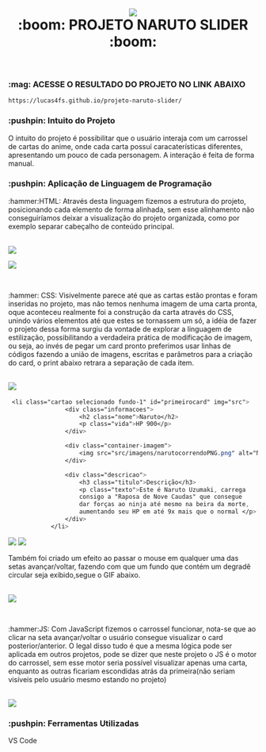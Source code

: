 <h1 align="center">
<img src="src\imagensreadmemd\narutologo.png.png" >
    <br>:boom: PROJETO NARUTO SLIDER :boom:
</h1>
<br>
<h3>
    :mag: ACESSE O RESULTADO DO PROJETO NO LINK ABAIXO
</h3>

```
https://lucas4fs.github.io/projeto-naruto-slider/
``` 

<h3>
    :pushpin: Intuito do Projeto
</h3>

<p>
    O intuito do projeto é possibilitar que o  usuário interaja com um carrossel
    de cartas do anime, onde cada carta possuí caracaterísticas diferentes, apresentando um pouco de cada personagem. A interação é feita de forma manual. 
</p>

<h3>
    :pushpin: Aplicação de Linguagem de Programação
</h3>

<p>
    :hammer:HTML: Através desta linguagem fizemos a estrutura do projeto, posicionando cada elemento de forma alinhada, sem esse alinhamento não conseguiríamos deixar a visualização do projeto organizada, como por exemplo separar cabeçalho de conteúdo principal.

<br><img src="src\imagensreadmemd\headerprint.png">

<img src="src\imagensreadmemd\bodyprint.png">
</p>
<br>
<p> 
    :hammer: CSS: Visivelmente parece até que as cartas estão prontas e foram inseridas no projeto,
    mas não temos nenhuma imagem de uma carta pronta, oque aconteceu realmente foi a construção da carta através do CSS,
    unindo vários elementos até que estes se tornassem um só, a idéia de fazer o projeto dessa forma surgiu da vontade de explorar a
    linguagem de estilização, possibilitando a verdadeira prática de modificação de imagem, ou seja, ao invés de pegar um card pronto preferimos
    usar linhas de códigos fazendo a união de imagens, escritas e parâmetros para a criação do card, o print abaixo retrara a separação de cada item.

<br><img src="src\imagensreadmemd\separacaodeitensdocard.png"><td>&nbsp;
```css
 <li class="cartao selecionado fundo-1" id="primeirocard" img="src">
                <div class="informacoes">
                    <h2 class="nome">Naruto</h2>
                    <p class="vida">HP 900</p>
                </div>

                <div class="container-imagem">
                    <img src="src/imagens/narutocorrendoPNG.png" alt="Naruto" class="tamanhodopersonagemnaruto imagem-naruto">
                </div>

                <div class="descricao">
                    <h3 class="titulo">Descrição</h3>
                    <p class="texto">Este é Naruto Uzumaki, carrega 
                    consigo a "Raposa de Nove Caudas" que consegue 
                    dar forças ao ninja até mesmo na beira da morte,
                    aumentando seu HP em até 9x mais que o normal </p>
                </div>
            </li>
```
<img src="src\imagensreadmemd\fundonarutocomraposadesfocado2.jpg"><td>
<img src="src\imagensreadmemd\narutocorrendoPNG23.png">
</p>

<p>
    Também foi criado um efeito ao passar o mouse em qualquer uma das setas avançar/voltar, fazendo com que um fundo que contém um degradê circular seja exibido,segue o GIF abaixo.

<br><img src="src\imagensreadmemd\gifdaseta2.gif">
</p>
<br>
<p>
    :hammer:JS: Com JavaScript fizemos o carrossel funcionar, nota-se que ao clicar na seta avançar/voltar o usuário consegue visualizar o card posterior/anterior. O legal disso tudo é que a mesma lógica pode ser aplicada em outros projetos, pode se dizer que neste projeto o JS é o motor do carrossel, sem esse motor seria possível visualizar apenas uma carta, enquanto as outras ficariam escondidas atrás da primeira(não seriam visíveis pelo usuário mesmo estando no projeto)

<br><img src="src\imagensreadmemd\gifdocarrossel2.gif">
</p>

<h3>
    :pushpin: Ferramentas Utilizadas
</h3>

<p>
    VS Code
</p>
